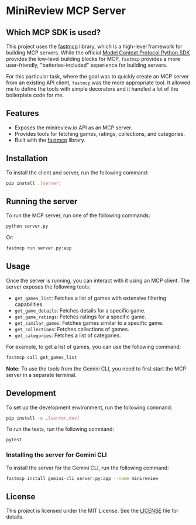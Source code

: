 # MiniReview MCP Server

## Which MCP SDK is used?

This project uses the [fastmcp](https://github.com/jlowin/fastmcp) library, which is a
high-level framework for building MCP servers. While the official
[Model Context Protocol Python SDK](https://github.com/modelcontextprotocol/python-sdk)
provides the low-level building blocks for MCP, `fastmcp` provides a more
user-friendly, "batteries-included" experience for building servers.

For this particular task, where the goal was to quickly create an MCP server
from an existing API client, `fastmcp` was the more appropriate tool. It allowed
me to define the tools with simple decorators and it handled a lot of the
boilerplate code for me.

## Features

- Exposes the minireview.io API as an MCP server.
- Provides tools for fetching games, ratings, collections, and categories.
- Built with the [fastmcp](https://github.com/modelcontextprotocol/fastmcp)
  library.

## Installation

To install the client and server, run the following command:

```bash
pip install .[server]
```

## Running the server

To run the MCP server, run one of the following commands:

```bash
python server.py
```

Or:

```bash
fastmcp run server.py:app
```

## Usage

Once the server is running, you can interact with it using an MCP client. The
server exposes the following tools:

- `get_games_list`: Fetches a list of games with extensive filtering
  capabilities.
- `get_game_details`: Fetches details for a specific game.
- `get_game_ratings`: Fetches ratings for a specific game.
- `get_similar_games`: Fetches games similar to a specific game.
- `get_collections`: Fetches collections of games.
- `get_categories`: Fetches a list of categories.

For example, to get a list of games, you can use the following command:

```bash
fastmcp call get_games_list
```

**Note:** To use the tools from the Gemini CLI, you need to first start the MCP
server in a separate terminal.

## Development

To set up the development environment, run the following command:

```bash
pip install -e .[server,dev]
```

To run the tests, run the following command:

```bash
pytest
```

### Installing the server for Gemini CLI

To install the server for the Gemini CLI, run the following command:

```bash
fastmcp install gemini-cli server.py:app --name minireview
```

## License

This project is licensed under the MIT License. See the [LICENSE](LICENSE) file
for details.
